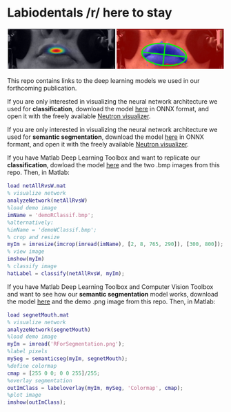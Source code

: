 # Labiodentals /r/ here to stay
<p align="center">
<img src="https://github.com/emmanuelferragne/labiodentalsRHere/blob/main/imOccAndEllipse.png" width="600"/>
</p>

This repo contains links to the deep learning models we used in our forthcoming publication.

If you are only interested in visualizing the neural network architecture we used for **classification**, download the model [here](https://cloud.parisdescartes.fr/index.php/s/wWzdgGzm47pks7J) in ONNX format, and open it with the freely available [Neutron visualizer](https://github.com/lutzroeder/netron).

If you are only interested in visualizing the neural network architecture we used for **semantic segmentation**, download the model [here](https://cloud.parisdescartes.fr/index.php/s/AJJyJZLWPiSci3T) in ONNX formant, and open it with the freely available [Neutron visualizer](https://github.com/lutzroeder/netron).

If you have Matlab Deep Learning Toolbox and want to replicate our **classification**, dowload the model [here](https://cloud.parisdescartes.fr/index.php/s/qemjePfsrj7649t) and the two .bmp images from this repo. Then, in Matlab:
```Matlab
load netAllRvsW.mat
% visualize network
analyzeNetwork(netAllRvsW)
%load demo image
imName = 'demoRClassif.bmp';
%alternatively:
%imName = 'demoWClassif.bmp';
% crop and resize
myIm = imresize(imcrop(imread(imName), [2, 8, 765, 290]), [300, 800]);
% view image
imshow(myIm)
% classify image
hatLabel = classify(netAllRvsW, myIm);

```
If you have Matlab Deep Learning Toolbox and Computer Vision Toolbox and want to see how our **semantic segmentation** model works, download the model [here](https://cloud.parisdescartes.fr/index.php/s/XBSKkAsdXGX4rsG) and the demo .png image from this repo. Then, in Matlab:
```matlab
load segnetMouth.mat
% visualize network
analyzeNetwork(segnetMouth)
%load demo image
myIm = imread('RForSegmentation.png');
%label pixels
mySeg = semanticseg(myIm, segnetMouth);
%define colormap
cmap = [255 0 0; 0 0 255]/255;
%overlay segmentation
outImClass = labeloverlay(myIm, mySeg, 'Colormap', cmap);
%plot image
imshow(outImClass);


```
